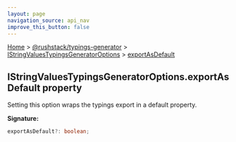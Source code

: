 ```yaml
---
layout: page
navigation_source: api_nav
improve_this_button: false
---
```



[Home](./index.md) &gt; [@rushstack/typings-generator](./typings-generator.md) &gt; [IStringValuesTypingsGeneratorOptions](./typings-generator.istringvaluestypingsgeneratoroptions.md) &gt; [exportAsDefault](./typings-generator.istringvaluestypingsgeneratoroptions.exportasdefault.md)

## IStringValuesTypingsGeneratorOptions.exportAsDefault property

Setting this option wraps the typings export in a default property.

<b>Signature:</b>

```typescript
exportAsDefault?: boolean;
```
